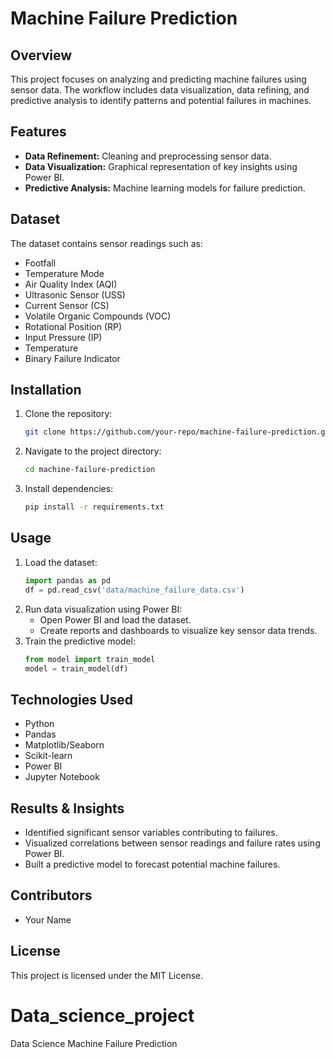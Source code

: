 # Machine Failure Prediction

## Overview
This project focuses on analyzing and predicting machine failures using sensor data. The workflow includes data visualization, data refining, and predictive analysis to identify patterns and potential failures in machines.

## Features
- **Data Refinement:** Cleaning and preprocessing sensor data.
- **Data Visualization:** Graphical representation of key insights using Power BI.
- **Predictive Analysis:** Machine learning models for failure prediction.

## Dataset
The dataset contains sensor readings such as:
- Footfall
- Temperature Mode
- Air Quality Index (AQI)
- Ultrasonic Sensor (USS)
- Current Sensor (CS)
- Volatile Organic Compounds (VOC)
- Rotational Position (RP)
- Input Pressure (IP)
- Temperature
- Binary Failure Indicator

## Installation
1. Clone the repository:
   ```bash
   git clone https://github.com/your-repo/machine-failure-prediction.git
   ```
2. Navigate to the project directory:
   ```bash
   cd machine-failure-prediction
   ```
3. Install dependencies:
   ```bash
   pip install -r requirements.txt
   ```

## Usage
1. Load the dataset:
   ```python
   import pandas as pd
   df = pd.read_csv('data/machine_failure_data.csv')
   ```
2. Run data visualization using Power BI:
   - Open Power BI and load the dataset.
   - Create reports and dashboards to visualize key sensor data trends.
3. Train the predictive model:
   ```python
   from model import train_model
   model = train_model(df)
   ```

## Technologies Used
- Python
- Pandas
- Matplotlib/Seaborn
- Scikit-learn
- Power BI
- Jupyter Notebook

## Results & Insights
- Identified significant sensor variables contributing to failures.
- Visualized correlations between sensor readings and failure rates using Power BI.
- Built a predictive model to forecast potential machine failures.

## Contributors
- Your Name

## License
This project is licensed under the MIT License.

# Data_science_project
Data Science Machine Failure Prediction 
